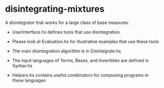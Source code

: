 # disintegrating-mixtures

A disintegrator that works for a large class of base measures.

* UserInterface.hs defines tools that use disintegration

* Please look at Evaluation.hs for illustrative examples that use
  these tools

* The main disintegration algorithm is in Disintegrate.hs

* The input languages of Terms, Bases, and Invertibles are defined in
  Syntax.hs
  
* Helpers.hs contains useful combinators for composing programs in
  these languages
